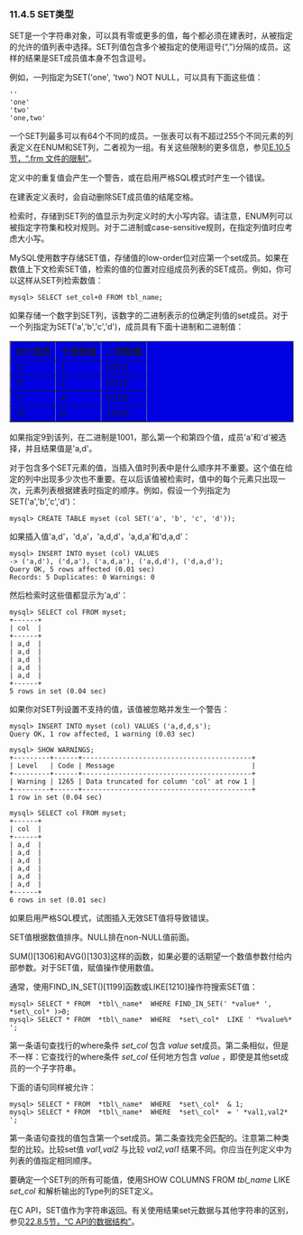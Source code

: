 ### 11.4.5 SET类型

SET是一个字符串对象，可以具有零或更多的值，每个都必须在建表时，从被指定的允许的值列表中选择。SET列值包含多个被指定的使用逗号(“,”)分隔的成员。这样的结果是SET成员值本身不包含逗号。

例如，一列指定为SET('one', 'two') NOT NULL，可以具有下面这些值：

```
''
'one'
'two'
'one,two'
```

一个SET列最多可以有64个不同的成员。一张表可以有不超过255个不同元素的列表定义在ENUM和SET列，二者视为一组。有关这些限制的更多信息，参见[E.10.5节，“.frm 文件的限制”](../Appendix_E/E.10.05_Limits_Imposed_by_.frm_File_Structure.md)。

定义中的重复值会产生一个警告，或在启用严格SQL模式时产生一个错误。

在建表定义表时，会自动删除SET成员值的结尾空格。

检索时，存储到SET列的值显示为列定义时的大小写内容。请注意，ENUM列可以被指定字符集和校对规则。对于二进制或case-sensitive规则，在指定列值时应考虑大小写。

MySQL使用数字存储SET值，存储值的low-order位对应第一个set成员。如果在数值上下文检索SET值，检索的值的位置对应组成员列表的SET成员。例如，你可以这样从SET列检索数值：

```
mysql> SELECT set_col+0 FROM tbl_name;
```

如果存储一个数字到SET列，该数字的二进制表示的位确定列值的set成员。对于一个列指定为SET('a','b','c','d')，成员具有下面十进制和二进制值：

<table border="1" width='100%' cellspacing="0" cellpadding="0" bgcolor="write">
<tr>
<th align="left">SET成员</th>
<th align="left">十进制值</th>
<th align="left">二进制值</th>
</tr>
<tr>
<td align="left">'a'</td>
<td align="left">1</td>
<td align="left">0001</td>
</tr>
<tr>
<td align="left">'b'</td>
<td align="left">2</td>
<td align="left">0010</td>
</tr>
<tr>
<td align="left">'c'</td>
<td align="left">4</td>
<td align="left">0100</td>
</tr>
<tr>
<td align="left">'d'</td>
<td align="left">8</td>
<td align="left">1000</td>
</tr>
</table>

如果指定9到该列，在二进制是1001，那么第一个和第四个值，成员'a'和'd'被选择，并且结果值是'a,d'。

对于包含多个SET元素的值，当插入值时列表中是什么顺序并不重要。这个值在给定的列中出现多少次也不重要。在以后该值被检索时，值中的每个元素只出现一次，元素列表根据建表时指定的顺序。例如，假设一个列指定为SET('a','b','c','d')：

```
mysql> CREATE TABLE myset (col SET('a', 'b', 'c', 'd'));
```

如果插入值'a,d'，'d,a'，'a,d,d'，'a,d,a'和'd,a,d'：

```
mysql> INSERT INTO myset (col) VALUES 
-> ('a,d'), ('d,a'), ('a,d,a'), ('a,d,d'), ('d,a,d');
Query OK, 5 rows affected (0.01 sec)
Records: 5 Duplicates: 0 Warnings: 0
```

然后检索时这些值都显示为'a,d'：

```
mysql> SELECT col FROM myset;
+------+
| col  |
+------+
| a,d  |
| a,d  |
| a,d  |
| a,d  |
| a,d  |
+------+
5 rows in set (0.04 sec)
```

如果你对SET列设置不支持的值，该值被忽略并发生一个警告：

```
mysql> INSERT INTO myset (col) VALUES ('a,d,d,s');
Query OK, 1 row affected, 1 warning (0.03 sec)

mysql> SHOW WARNINGS;
+---------+------+------------------------------------------+
| Level   | Code | Message                                  |
+---------+------+------------------------------------------+
| Warning | 1265 | Data truncated for column 'col' at row 1 |
+---------+------+------------------------------------------+
1 row in set (0.04 sec)

mysql> SELECT col FROM myset;
+------+
| col  |
+------+
| a,d  |
| a,d  |
| a,d  |
| a,d  |
| a,d  |
| a,d  |
+------+
6 rows in set (0.01 sec)
```

如果启用严格SQL模式，试图插入无效SET值将导致错误。

SET值根据数值排序。NULL排在non-NULL值前面。

SUM()[1306]和AVG()[1303]这样的函数，如果必要的话期望一个数值参数付给内部参数。对于SET值，赋值操作使用数值。

通常，使用FIND_IN_SET()[1199]函数或LIKE[1210]操作符搜索SET值：

```
mysql> SELECT * FROM  *tbl\_name*  WHERE FIND_IN_SET(' *value* ', *set\_col* )>0;
mysql> SELECT * FROM  *tbl\_name*  WHERE  *set\_col*  LIKE ' *%value%* ';
```

第一条语句查找行的where条件 *set\_col* 包含 *value* set成员。第二条相似，但是不一样：它查找行的where条件 *set\_col* 任何地方包含 *value* ，即使是其他set成员的一个子字符串。

下面的语句同样被允许：

```
mysql> SELECT * FROM  *tbl\_name*  WHERE  *set\_col*  & 1;
mysql> SELECT * FROM  *tbl\_name*  WHERE  *set\_col*  = ' *val1,val2* ';
```

第一条语句查找的值包含第一个set成员。第二条查找完全匹配的。注意第二种类型的比较。比较set值 *val1,val2* 与比较 *val2,val1* 结果不同。你应当在列定义中为列表的值指定相同顺序。

要确定一个SET列的所有可能值，使用SHOW COLUMNS FROM  *tbl\_name*  LIKE  *set\_col* 和解析输出的Type列的SET定义。

在C API，SET值作为字符串返回。有关使用结果set元数据与其他字符串的区别，参见[22.8.5节，“C API的数据结构”](../Chapter_22/22.08.05_C_API_Data_Structures.md)。